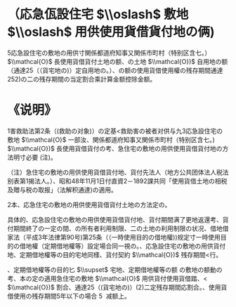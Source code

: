 # （応急佤設住宅 $\\oslash$ 敷地 $\\oslash$ 用供使用貨借貨付地の俩)

5応急設住宅の敷地の用供寸関係都道府知事又関係市町村（特别区含七。） $\\mathcal{O}$ 長使用貨借貨付土地の额、の土地 $\\mathcal{O})$ 自用地の额（通達25（（貨宅地の)）定自用地の。）、の额の使用貨借使用權の残存期間通達252)の二の残存期間の当定割合乘計算金额控除金额。

# 《说明》

1害救助法第2条（(救助の对象)）の定基<救助害の被者对供与九3応急設住宅の敷地 $\\mathcal{O}$ 一部汝、関係都道府知事又関係市町村（特别区含七。) $\\mathcal{O})$ 長使用貨借貨付の考、急住宅の敷地の用供使用貨借貨付地の方法明寸必要 (注)。

（注）急住宅の敷地の用供使用貨借貨付地、貨付先法人（地方公共团体法人税法别表第1揭法人。）、昭和48年11月1日付直資2－1892課共同「使用貨借土地の相税及贈与税の取报」（法解积通達)の適用。

2本、応急住宅の敷地の用供使用貨借貨付土地の方法定の。

具体的、応急設住宅の敷地の用供使用貨借貨付地、貨付期間满了更地返還考、貨付期間終了の一定の間、の所有者利用制限、二の土地の利用制限の状况、借地借家法（平成3年法律第90号)第25条（（一時使用目的の借地權))规定寸一時使用目的の借地權（定期借地權等）設定場合同一視の。、応急設住宅の敷地の用供貨付地、定期借地權等の目的宅地同樣、貨付契約 $\\mathcal{O})$ 残存期間<行。

、定期借地權等の目的匕 $\\supset$ 宅地、定期借地權等の额 の敷地の额動の考、本の定の適用急住宅の敷地 $\\mathcal{O}$ 用供貨付使用貨借踏、< $\\mathcal{O})$ 割合、通達25（(貨宅地の)）(2)二定残存期間応割合。、使用貨借使用の残存期間5年以下の場合 $5\ %\\mathcal{O})$ 减额上。